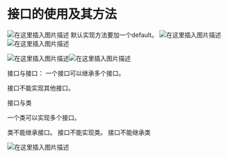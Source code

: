 ﻿# 接口的使用及其方法
![在这里插入图片描述](https://img-blog.csdnimg.cn/ca382a01bab24a11980821ee820395e9.png?x-oss-process=image/watermark,type_ZHJvaWRzYW5zZmFsbGJhY2s,shadow_50,text_Q1NETiBATkpVU1RaSkM=,size_20,color_FFFFFF,t_70,g_se,x_16)
默认实现方法要加一个default。
![在这里插入图片描述](https://img-blog.csdnimg.cn/bd1d1788a9ac48d08265124bacdf7ac9.png)
![在这里插入图片描述](https://img-blog.csdnimg.cn/256bc1758f304b0b8b860ee296bee526.png?x-oss-process=image/watermark,type_ZHJvaWRzYW5zZmFsbGJhY2s,shadow_50,text_Q1NETiBATkpVU1RaSkM=,size_20,color_FFFFFF,t_70,g_se,x_16)



![在这里插入图片描述](https://img-blog.csdnimg.cn/dbf5a5c4bc07448fb4d01c8ff0b8d75a.png)![在这里插入图片描述](https://img-blog.csdnimg.cn/4c02fbbc6f4245fa917bc8785110a54b.png)



接口与接口：
一个接口可以继承多个接口。



接口不能实现其他接口。



接口与类

一个类可以实现多个接口。


类不能继承接口。
接口不能实现类。
接口不能继承类


![在这里插入图片描述](https://img-blog.csdnimg.cn/da9aaa01215149e78eea4f1f14b7584b.png)

